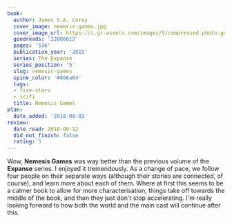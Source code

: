```yaml
---
book:
  author: James S.A. Corey
  cover_image: nemesis-games.jpg
  cover_image_url: https://i.gr-assets.com/images/S/compressed.photo.goodreads.com/books/1407524221l/22886612._SX98_.jpg
  goodreads: '22886612'
  pages: '536'
  publication_year: '2015'
  series: The Expanse
  series_position: '5'
  slug: nemesis-games
  spine_color: '#866a64'
  tags:
  - five-stars
  - scifi
  title: Nemesis Games
plan:
  date_added: '2018-08-01'
review:
  date_read: 2018-09-12
  did_not_finish: false
  rating: 5
---
```


Wow, **Nemesis Games** was way better than the previous volume of the **Expanse** series. I enjoyed it tremendously. As a change of pace, we follow four people on their separate ways (although their stories are connected, of course), and learn more about each of them. Where at first this seems to be a calmer book to allow for more characterisation, things take off towards the middle of the book, and then they just don't stop accelerating. I'm really looking forward to how both the world and the main cast will continue after this.
